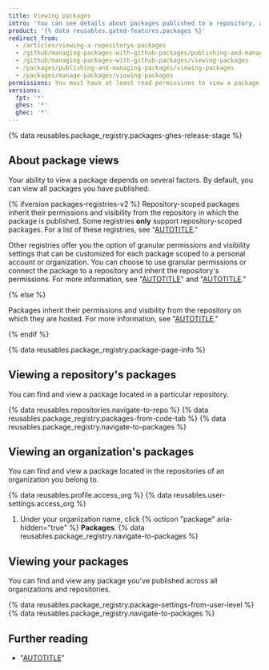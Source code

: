 ```yaml
---
title: Viewing packages
intro: 'You can see details about packages published to a repository, and narrow results by organization or user.'
product: '{% data reusables.gated-features.packages %}'
redirect_from:
  - /articles/viewing-a-repositorys-packages
  - /github/managing-packages-with-github-packages/publishing-and-managing-packages/viewing-a-repositorys-packages
  - /github/managing-packages-with-github-packages/viewing-packages
  - /packages/publishing-and-managing-packages/viewing-packages
  - /packages/manage-packages/viewing-packages
permissions: You must have at least read permissions to view a package.
versions:
  fpt: '*'
  ghes: '*'
  ghec: '*'
---
```


{% data reusables.package_registry.packages-ghes-release-stage %}

## About package views

Your ability to view a package depends on several factors. By default, you can view all packages you have published.

{% ifversion packages-registries-v2 %}
Repository-scoped packages inherit their permissions and visibility from the repository in which the package is published. Some registries **only** support repository-scoped packages. For a list of these registries, see "[AUTOTITLE](/packages/learn-github-packages/about-permissions-for-github-packages#permissions-for-repository-scoped-packages)."

Other registries offer you the option of granular permissions and visibility settings that can be customized for each package scoped to a personal account or organization. You can choose to use granular permissions or connect the package to a repository and inherit the repository's permissions. For more information, see "[AUTOTITLE](/packages/learn-github-packages/connecting-a-repository-to-a-package)" and "[AUTOTITLE](/packages/learn-github-packages/configuring-a-packages-access-control-and-visibility)."

{% else %}

Packages inherit their permissions and visibility from the repository on which they are hosted. For more information, see "[AUTOTITLE](/packages/learn-github-packages/about-permissions-for-github-packages)."

{% endif %}

{% data reusables.package_registry.package-page-info %}

## Viewing a repository's packages

You can find and view a package located in a particular repository.

{% data reusables.repositories.navigate-to-repo %}
{% data reusables.package_registry.packages-from-code-tab %}
{% data reusables.package_registry.navigate-to-packages %}

## Viewing an organization's packages

You can find and view a package located in the repositories of an organization you belong to.

{% data reusables.profile.access_org %}
{% data reusables.user-settings.access_org %}
1. Under your organization name, click {% octicon "package" aria-hidden="true" %} **Packages**.
{% data reusables.package_registry.navigate-to-packages %}

## Viewing your packages

You can find and view any package you've published across all organizations and repositories.

{% data reusables.package_registry.package-settings-from-user-level %}
{% data reusables.package_registry.navigate-to-packages %}

## Further reading

- "[AUTOTITLE](/search-github/searching-on-github/searching-for-packages)"
